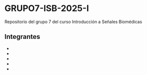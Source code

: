 # GRUPO7-ISB-2025-I
Repositorio del grupo 7 del curso Introducción a Señales Biomédicas

## Integrantes
-
-
-
-
-
